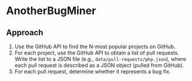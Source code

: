 # AnotherBugMiner

## Approach

1.  Use the GitHub API to find the N-most popular projects on GitHub.
2.  For each project, use the GitHub API to obtain a list of pull requests.
    Write the list to a JSON file (e.g., `data/pull-requests/php.json`),
    where each pull request is described as a JSON object (pulled from
    GitHub).
3.  For each pull request, determine whether it represents a bug fix.

